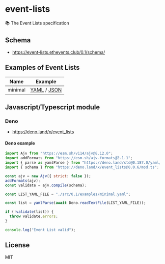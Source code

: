 # event-lists

📚 The Event Lists specification

## Schema

- https://event-lists.ethevents.club/0.1/schema/

## Examples of Event Lists

| Name    | Example                                                                                                                                                                    |
| ------- | -------------------------------------------------------------------------------------------------------------------------------------------------------------------------- |
| minimal | [YAML](https://raw.githubusercontent.com/ethereumeg/event-lists/main/src/0.1/examples/minimal.yaml) / [JSON](https://event-lists.ethevents.club/0.1/examples/minimal.json) |

## Javascript/Typescript module

### Deno

- https://deno.land/x/event_lists

#### Deno example

```js
import Ajv from "https://esm.sh/v114/ajv@8.12.0";
import addFormats from "https://esm.sh/ajv-formats@2.1.1";
import { parse as yamlParse } from "https://deno.land/std@0.187.0/yaml/mod.ts";
import { schema } from "https://deno.land/x/event_lists@0.0.6/mod.ts";

const ajv = new Ajv({ strict: false });
addFormats(ajv);
const validate = ajv.compile(schema);

const LIST_YAML_FILE = "./src/0.1/examples/minimal.yaml";

const list = yamlParse(await Deno.readTextFile(LIST_YAML_FILE));

if (!validate(list)) {
  throw validate.errors;
}

console.log("Event List valid");
```

## License

MIT
